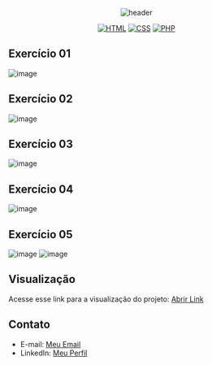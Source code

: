 <p align="center">
  
<img src="https://camo.githubusercontent.com/82291b0fe831bfc6781e07fc5090cbd0a8b912bb8b8d4fec0696c881834f81ac/68747470733a2f2f70726f626f742e6d656469612f394575424971676170492e676966" width="100%" height="2">

</p>
<div align="center">
  
![header](https://capsule-render.vercel.app/api?type=soft&text=⭐️PROGRAMAÇÃO%20WEB:%20LISTA%20DE%20PHP⭐&fontAlign=50&fontAlignY=60&fontSize=30&animation=fadeIn&height=100)

</div>

<div align="center">
  
  [![HTML](https://img.shields.io/badge/Feito%20com-HTML-purple)](#) 
  [![CSS](https://img.shields.io/badge/Feito%20com-CSS-purple)](#) 
  [![PHP](https://img.shields.io/badge/Feito%20com-PHP-purple)](#)    

</div>

## Exercício 01

![image](https://github.com/Ale00gs/Programacao_web-lista1-PHP/assets/88510474/3f559343-6253-464f-80cc-b60ce3dd49cb)

## Exercício 02

![image](https://github.com/Ale00gs/Programacao_web-lista1-PHP/assets/88510474/f9b91095-7a80-43af-9f5c-1b497460faf4)

## Exercício 03

![image](https://github.com/Ale00gs/Programacao_web-lista1-PHP/assets/88510474/71d02ffd-e36b-4233-8554-d1d2a6aab295)

## Exercício 04

![image](https://github.com/Ale00gs/Programacao_web-lista1-PHP/assets/88510474/7a77f2e0-9dda-463b-9471-8b8cf920fefb)

## Exercício 05

![image](https://github.com/Ale00gs/Programacao_web-lista1-PHP/assets/88510474/47d279cd-f96e-43e2-97a4-d0b400c9c10c)
![image](https://github.com/Ale00gs/Programacao_web-lista1-PHP/assets/88510474/c0186e48-e05c-4b4d-a5ae-37158b7743eb)


## Visualização

Acesse esse link para a visualização do projeto: [Abrir Link]()

## Contato

- E-mail: [Meu Email](mailto:agonsalvessissa@gmail.com)
- LinkedIn: [Meu Perfil](https://www.linkedin.com/in/alerrandra)

<p align="center">
<img src="https://camo.githubusercontent.com/82291b0fe831bfc6781e07fc5090cbd0a8b912bb8b8d4fec0696c881834f81ac/68747470733a2f2f70726f626f742e6d656469612f394575424971676170492e676966" width="100%" height="2">
</p>
